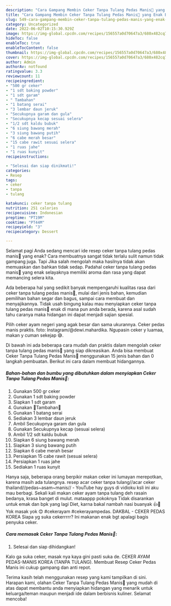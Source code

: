 ```yaml
---
description: "Cara Gampang Membin Ceker Tanpa Tulang Pedas Manis🐥 yang Enak Banget}"
title: "Cara Gampang Membin Ceker Tanpa Tulang Pedas Manis🐥 yang Enak Banget}"
slug: 549-cara-gampang-membin-ceker-tanpa-tulang-pedas-manis-yang-enak-banget
category: Uncategorized
date: 2022-06-02T10:15:30.929Z
image: https://img-global.cpcdn.com/recipes/156557a0d70647a3/680x482cq70/ceker-tanpa-tulang-pedas-manis-foto-resep-utama.jpg
hideToc: false
enableToc: true
enableTocContent: false
thumbnail: https://img-global.cpcdn.com/recipes/156557a0d70647a3/680x482cq70/ceker-tanpa-tulang-pedas-manis-foto-resep-utama.jpg
cover: https://img-global.cpcdn.com/recipes/156557a0d70647a3/680x482cq70/ceker-tanpa-tulang-pedas-manis-foto-resep-utama.jpg
author: Admin
authorAv: notfound
ratingvalue: 3.3
reviewcount: 11
recipeingredient:
- "500 gr ceker"
- "1 sdt baking powder"
- "1 sdt garam"
- " Tambahan"
- "1 batang serai"
- "3 lembar daun jeruk"
- "Secukupnya garam dan gula"
- "Secukupnya kecap sesuai selera"
- "1/2 sdt kaldu bubuk"
- "6 siung bawang merah"
- "3 siung bawang putih"
- "6 cabe merah besar"
- "15 cabe rawit sesuai selera"
- "1 ruas jahe"
- "1 ruas kunyit"
recipeinstructions:

- "Selesai dan siap dinikmati!"
categories:
- Resep
tags:
- ceker
- tanpa
- tulang

katakunci: ceker tanpa tulang 
nutrition: 251 calories
recipecuisine: Indonesian
preptime: "PT19M"
cooktime: "PT44M"
recipeyield: "3"
recipecategory: Dessert

---
```



Selamat pagi Anda sedang mencari ide resep ceker tanpa tulang pedas manis🐥 yang enak? Cara membuatnya sangat tidak terlalu sulit namun tidak gampang juga. Tapi Jika salah mengolah maka hasilnya tidak akan memuaskan dan bahkan tidak sedap. Padahal ceker tanpa tulang pedas manis🐥 yang enak selayaknya memiliki aroma dan rasa yang dapat memancing selera kita.


Ada beberapa hal yang sedikit banyak mempengaruhi kualitas rasa dari ceker tanpa tulang pedas manis🐥, mulai dari jenis bahan, kemudian pemilihan bahan segar dan bagus, sampai cara membuat dan menyajikannya. Tidak usah bingung kalau mau menyiapkan ceker tanpa tulang pedas manis🐥 enak di mana pun anda berada, karena asal sudah tahu caranya maka hidangan ini dapat menjadi sajian spesial.

Pilih ceker ayam negeri yang agak besar dan sama ukurannya. Ceker pedas manis praktis. foto: Instagram/@dewi.mahardika. Ngupasin ceker y luamaa, makan y cuman sekejap 😅.


Di bawah ini ada beberapa cara mudah dan praktis dalam mengolah ceker tanpa tulang pedas manis🐥 yang siap dikreasikan. Anda bisa membuat Ceker Tanpa Tulang Pedas Manis🐥 menggunakan 15 jenis bahan dan 0 langkah pembuatan. Berikut ini cara dalam membuat hidangannya.

<!--inarticleads1-->

##### Bahan-bahan dan bumbu yang dibutuhkan dalam menyiapkan Ceker Tanpa Tulang Pedas Manis🐥:

1. Gunakan 500 gr ceker
1. Gunakan 1 sdt baking powder
1. Siapkan 1 sdt garam
1. Gunakan  🌼Tambahan🌼
1. Gunakan 1 batang serai
1. Sediakan 3 lembar daun jeruk
1. Ambil Secukupnya garam dan gula
1. Gunakan Secukupnya kecap (sesuai selera)
1. Ambil 1/2 sdt kaldu bubuk
1. Siapkan 6 siung bawang merah
1. Siapkan 3 siung bawang putih
1. Siapkan 6 cabe merah besar
1. Persiapkan 15 cabe rawit (sesuai selera)
1. Persiapkan 1 ruas jahe
1. Sediakan 1 ruas kunyit


Hanya saja, beberapa orang berpikir makan ceker ini lumayan merepotkan, karena masih ada tulangnya. resep acar ceker tanpa tulang//acar ceker thailand//pedas~asam~manis// - YouTube hay guys di vidioku ksli ini aku mau berbagi. Sekali kali makan ceker ayam tanpa tulang deh rasain bedanya, krasa banget di mulut. mataappp pokoknya Tidak disarankan untuk emak dan bpk yang lagi Diet, karna bakal nambah nasi buanyak 👍🤣 Yok masak yok 😊 #cekerayam #cekerayampedas. DAKBAL - CEKER PEDAS KOREA Siapa yg suka cekerrrrr? Ini makanan enak bgt apalagi bagis penyuka ceker. 

<!--inarticleads2-->

##### Cara memasak Ceker Tanpa Tulang Pedas Manis🐥:


1. Selesai dan siap dihidangkan!

Kalo ga suka ceker, masak nya kaya gini pasti suka de. CEKER AYAM PEDAS-MANIS KOREA (TANPA TULANG). Membuat Resep Ceker Pedas Manis ini cukup gampang dan anti repot. 

Terima kasih telah menggunakan resep yang kami tampilkan di sini. Harapan kami, olahan Ceker Tanpa Tulang Pedas Manis🐥 yang mudah di atas dapat membantu anda menyiapkan hidangan yang menarik untuk keluarga/teman maupun menjadi ide dalam berbisnis kuliner. Selamat mencoba!
